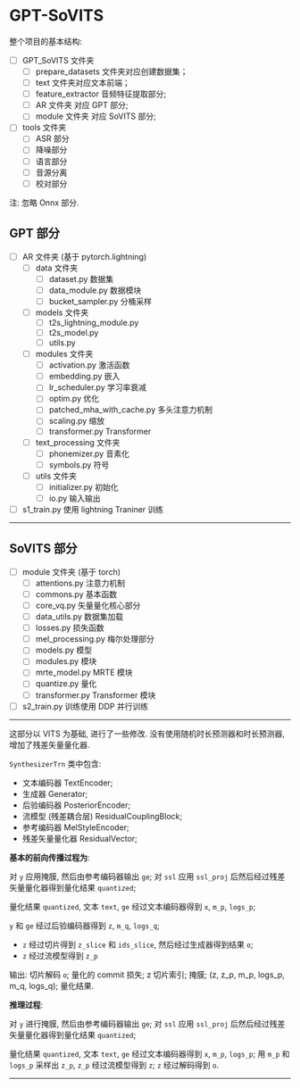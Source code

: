 # GPT-SoVITS

整个项目的基本结构:

- [ ] GPT_SoVITS 文件夹
  - [ ] prepare_datasets 文件夹对应创建数据集；
  - [ ] text 文件夹对应文本前端；
  - [ ] feature_extractor 音频特征提取部分;
  - [ ] AR 文件夹 对应 GPT 部分;
  - [ ] module 文件夹 对应 SoVITS 部分;
- [ ] tools 文件夹
  - [ ] ASR 部分
  - [ ] 降噪部分
  - [ ] 语言部分
  - [ ] 音源分离
  - [ ] 校对部分

注: 忽略 Onnx 部分.

## GPT 部分

- [ ] AR 文件夹 (基于 pytorch.lightning)
  - [ ] data 文件夹
    - [ ] dataset.py 数据集
    - [ ] data_module.py 数据模块
    - [ ] bucket_sampler.py 分桶采样
  - [ ] models 文件夹
    - [ ] t2s_lightning_module.py 
    - [ ] t2s_model.py 
    - [ ] utils.py 
  - [ ] modules 文件夹
    - [ ] activation.py 激活函数
    - [ ] embedding.py 嵌入
    - [ ] lr_scheduler.py 学习率衰减
    - [ ] optim.py 优化
    - [ ] patched_mha_with_cache.py 多头注意力机制
    - [ ] scaling.py 缩放
    - [ ] transformer.py Transformer
  - [ ] text_processing 文件夹
    - [ ] phonemizer.py 音素化
    - [ ] symbols.py 符号
  - [ ] utils 文件夹
    - [ ] initializer.py 初始化
    - [ ] io.py 输入输出
- [ ] s1_train.py 使用 lightning Traniner 训练 

---

## SoVITS 部分

- [ ] module 文件夹 (基于 torch)
  - [ ] attentions.py 注意力机制
  - [ ] commons.py 基本函数
  - [ ] core_vq.py 矢量量化核心部分
  - [ ] data_utils.py 数据集加载
  - [ ] losses.py 损失函数
  - [ ] mel_processing.py 梅尔处理部分
  - [ ] models.py 模型
  - [ ] modules.py 模块
  - [ ] mrte_model.py MRTE 模块
  - [ ] quantize.py 量化
  - [ ] transformer.py Transformer 模块
- [ ] s2_train.py 训练使用 DDP 并行训练

---

这部分以 VITS 为基础, 进行了一些修改.
没有使用随机时长预测器和时长预测器, 增加了残差矢量量化器.

`SynthesizerTrn` 类中包含:
- 文本编码器 TextEncoder;
- 生成器 Generator;
- 后验编码器 PosteriorEncoder;
- 流模型 (残差耦合层) ResidualCouplingBlock;
- 参考编码器 MelStyleEncoder;
- 残差矢量量化器 ResidualVector;

**基本的前向传播过程为**:

对 `y` 应用掩膜, 然后由参考编码器输出 `ge`;
对 `ssl` 应用 `ssl_proj` 后然后经过残差矢量量化器得到量化结果 `quantized`;

量化结果 `quantized`, 文本 `text`, `ge` 经过文本编码器得到 `x`, `m_p`, `logs_p`;

`y` 和 `ge` 经过后验编码器得到 `z`, `m_q`, `logs_q`;
- `z` 经过切片得到 `z_slice` 和 `ids_slice`, 然后经过生成器得到结果 `o`;
- `z` 经过流模型得到 `z_p`

输出: 切片解码 `o`; 量化的 commit 损失; z 切片索引; 掩膜; (z, z_p, m_p, logs_p, m_q, logs_q); 量化结果.

**推理过程**:

对 `y` 进行掩膜, 然后由参考编码器输出 `ge`;
对 `ssl` 应用 `ssl_proj` 后然后经过残差矢量量化器得到量化结果 `quantized`;

量化结果 `quantized`, 文本 `text`, `ge` 经过文本编码器得到 `x`, `m_p`, `logs_p`;
用 `m_p` 和 `logs_p` 采样出 `z_p`, `z_p` 经过流模型得到 `z`;
`z` 经过解码得到 `o`.

---

